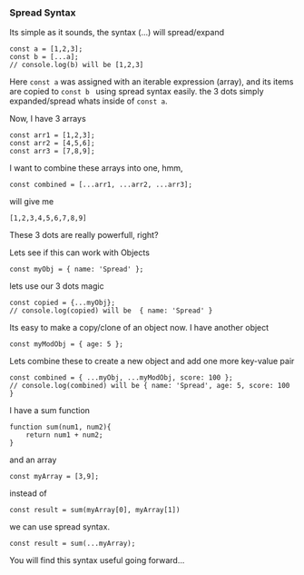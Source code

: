 ### Spread Syntax

Its simple as it sounds, the syntax (...) will spread/expand

```
const a = [1,2,3];
const b = [...a];
// console.log(b) will be [1,2,3]
```

Here ``const a`` was assigned with an iterable expression (array), and its items are copied to ```const b ``` using spread syntax easily. the 3 dots simply expanded/spread whats inside of ```const a```.

Now, I have 3 arrays 

``` 
const arr1 = [1,2,3];
const arr2 = [4,5,6];
const arr3 = [7,8,9];
```
I want to combine these arrays into one, hmm,
```
const combined = [...arr1, ...arr2, ...arr3];
```
will give me
```
[1,2,3,4,5,6,7,8,9]
```
These 3 dots are really powerfull, right?

Lets see if this can work with Objects

```
const myObj = { name: 'Spread' };
```
lets use our 3 dots magic
```
const copied = {...myObj};
// console.log(copied) will be  { name: 'Spread' }
```
Its easy to make a copy/clone of an object now.
I have another object 
```
const myModObj = { age: 5 };
```
Lets combine these to create a new object and add one more  key-value pair
```
const combined = { ...myObj, ...myModObj, score: 100 };
// console.log(combined) will be { name: 'Spread', age: 5, score: 100 }
```

I have a sum function
```
function sum(num1, num2){
	return num1 + num2;
}
```
and an array 
```
const myArray = [3,9];
``` 
instead of 
```
const result = sum(myArray[0], myArray[1])
```
we can use spread syntax.
```
const result = sum(...myArray);
```

You will find this syntax useful going forward...